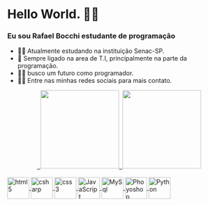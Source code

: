 ### <h1> Hello World. 👨‍💻</h1>
### Eu sou Rafael Bocchi estudante de programação 


- 🐱‍🚀 Atualmente estudando na instituição Senac-SP. 
- 👤 Sempre ligado na area de T.I, principalmente na parte da programação.
- 👨‍💻 busco um futuro como programador.
- 🐱‍🏍 Entre nas minhas redes sociais para mais contato.


<div align="center">  <a href="https://github.com/RafaelBocchi">  <img height="180em" src="https://github-readme-stats.vercel.app/api?username=rafaelbocchi&show_icons=true&theme=panda&include_all_commits=true&count_private=true"/>  <img height="180em" src="https://github-readme-stats.vercel.app/api/top-langs/?username=rafaelbocchi&layout=compact&langs_count=7&theme=panda"/></div>

<div style="display: inline_block"><br>
            <img align="center" alt="html5"   width="50" src="https://cdn.jsdelivr.net/gh/devicons/devicon/icons/html5/html5-plain-wordmark.svg" > 
            <img align="center" alt="csharp"  width="50" src="https://cdn.jsdelivr.net/gh/devicons/devicon/icons/csharp/csharp-original.svg" >     
            <img align="center" alt="css3"    width="50" src="https://cdn.jsdelivr.net/gh/devicons/devicon/icons/css3/css3-original-wordmark.svg">           
            <img align="center" alt="JavaScript"  width="50" src="https://cdn.jsdelivr.net/gh/devicons/devicon/icons/javascript/javascript-original.svg" >     
            <img align="center" alt="MySql"  width="50" src="https://cdn.jsdelivr.net/gh/devicons/devicon/icons/mysql/mysql-original-wordmark.svg" >          
            <img align="center" alt="Phoyoshop"  width="50" src="https://cdn.jsdelivr.net/gh/devicons/devicon/icons/photoshop/photoshop-plain.svg" >
            <img align="center" alt="Python"  width="50" src="https://cdn.jsdelivr.net/gh/devicons/devicon/icons/python/python-original-wordmark.svg" >       
  </div>
  
  
             
          
